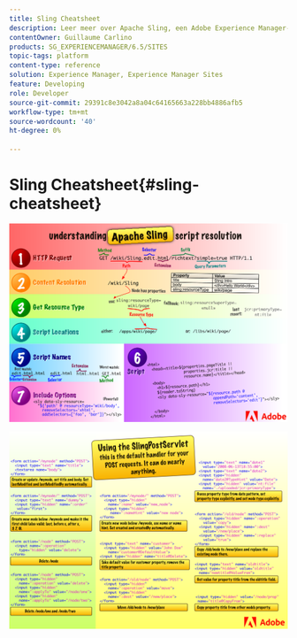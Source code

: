 ```yaml
---
title: Sling Cheatsheet
description: Leer meer over Apache Sling, een Adobe Experience Manager-technologie voor de basis, aan de hand van dit referentiediagram.
contentOwner: Guillaume Carlino
products: SG_EXPERIENCEMANAGER/6.5/SITES
topic-tags: platform
content-type: reference
solution: Experience Manager, Experience Manager Sites
feature: Developing
role: Developer
source-git-commit: 29391c8e3042a8a04c64165663a228bb4886afb5
workflow-type: tm+mt
source-wordcount: '40'
ht-degree: 0%

---
```


# Sling Cheatsheet{#sling-cheatsheet}

![ Begrijpend Apache die manuscriptresolutie.](assets/sling-cheatsheet-01.png)

![ Gebruikend SlingPostServlet - dit is de standaardmanager voor uw POST- verzoeken; het kan bijna om het even wat doen.](assets/sling-cheatsheet-02.png)
